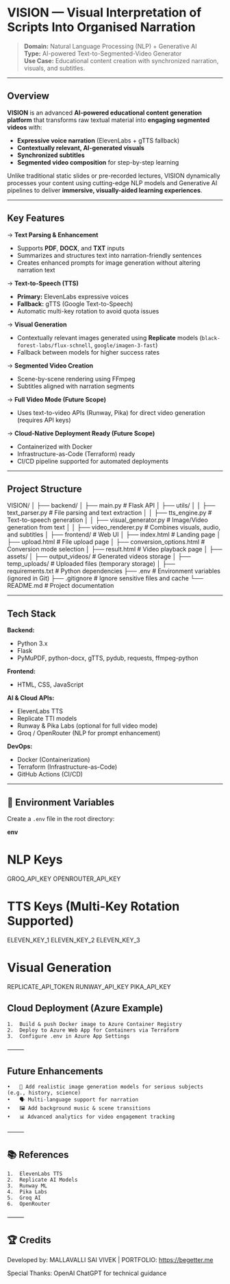 #  VISION — Visual Interpretation of Scripts Into Organised Narration

> **Domain:** Natural Language Processing (NLP) + Generative AI  
> **Type:** AI-powered Text-to-Segmented-Video Generator  
> **Use Case:** Educational content creation with synchronized narration, visuals, and subtitles.

---

##  Overview

**VISION** is an advanced **AI-powered educational content generation platform** that transforms raw textual material into **engaging segmented videos** with:

- **Expressive voice narration** (ElevenLabs + gTTS fallback)
- **Contextually relevant, AI-generated visuals**
- **Synchronized subtitles**
- **Segmented video composition** for step-by-step learning

Unlike traditional static slides or pre-recorded lectures, VISION dynamically processes your content using cutting-edge NLP models and Generative AI pipelines to deliver **immersive, visually-aided learning experiences**.

---

##  Key Features

-> **Text Parsing & Enhancement**  
- Supports **PDF**, **DOCX**, and **TXT** inputs  
- Summarizes and structures text into narration-friendly sentences  
- Creates enhanced prompts for image generation without altering narration text  

-> **Text-to-Speech (TTS)**  
- **Primary:** ElevenLabs expressive voices  
- **Fallback:** gTTS (Google Text-to-Speech)  
- Automatic multi-key rotation to avoid quota issues  

-> **Visual Generation**  
- Contextually relevant images generated using **Replicate** models (`black-forest-labs/flux-schnell`, `google/imagen-3-fast`)  
- Fallback between models for higher success rates  

-> **Segmented Video Creation**  
- Scene-by-scene rendering using FFmpeg  
- Subtitles aligned with narration segments  

-> **Full Video Mode (Future Scope)**  
- Uses text-to-video APIs (Runway, Pika) for direct video generation (requires API keys)  

-> **Cloud-Native Deployment Ready (Future Scope)**  
- Containerized with Docker  
- Infrastructure-as-Code (Terraform) ready  
- CI/CD pipeline supported for automated deployments  

---

##  Project Structure

VISION/
│
├── backend/
│   ├── main.py                # Flask API
│   ├── utils/
│   │   ├── text_parser.py      # File parsing and text extraction
│   │   ├── tts_engine.py       # Text-to-speech generation
│   │   ├── visual_generator.py # Image/Video generation from text
│   │   ├── video_renderer.py   # Combines visuals, audio, and subtitles
│
├── frontend/                  # Web UI
│   ├── index.html              # Landing page
│   ├── upload.html             # File upload page
│   ├── conversion_options.html # Conversion mode selection
│   ├── result.html             # Video playback page
│
├── assets/
│   ├── output_videos/         # Generated videos storage
│
├── temp_uploads/              # Uploaded files (temporary storage)
│
├── requirements.txt           # Python dependencies
├── .env                       # Environment variables (ignored in Git)
├── .gitignore                 # Ignore sensitive files and cache
└── README.md                  # Project documentation

---

##  Tech Stack

**Backend:**  
- Python 3.x  
- Flask  
- PyMuPDF, python-docx, gTTS, pydub, requests, ffmpeg-python  

**Frontend:**  
- HTML, CSS, JavaScript  

**AI & Cloud APIs:**  
- ElevenLabs TTS  
- Replicate TTI models  
- Runway & Pika Labs (optional for full video mode)  
- Groq / OpenRouter (NLP for prompt enhancement)

**DevOps:**  
- Docker (Containerization)  
- Terraform (Infrastructure-as-Code)  
- GitHub Actions (CI/CD)

---

## 🔑 Environment Variables

Create a `.env` file in the root directory:

**env**
# NLP Keys
GROQ_API_KEY
OPENROUTER_API_KEY

# TTS Keys (Multi-Key Rotation Supported)
ELEVEN_KEY_1
ELEVEN_KEY_2
ELEVEN_KEY_3

# Visual Generation
REPLICATE_API_TOKEN
RUNWAY_API_KEY
PIKA_API_KEY 

##  Cloud Deployment (Azure Example)
	1.	Build & push Docker image to Azure Container Registry
	2.	Deploy to Azure Web App for Containers via Terraform
	3.	Configure .env in Azure App Settings

⸻

##  Future Enhancements
	•	🎥 Add realistic image generation models for serious subjects (e.g., history, science)
	•	🗣️ Multi-language support for narration
	•	🖼️ Add background music & scene transitions
	•	📊 Advanced analytics for video engagement tracking

⸻

## 📚 References
	1.	ElevenLabs TTS
	2.	Replicate AI Models
	3.	Runway ML
	4.	Pika Labs
	5.	Groq AI
	6.	OpenRouter

⸻

## 🏆 Credits

Developed by: MALLAVALLI SAI VIVEK | PORTFOLIO: https://begetter.me

Special Thanks: OpenAI ChatGPT for technical guidance
